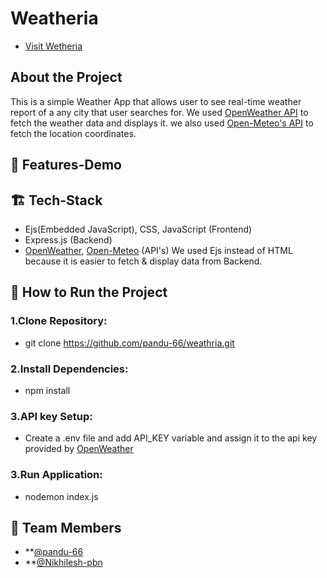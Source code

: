 # Weatheria
- [Visit Wetheria](https://weatheria-nami.onrender.com/)
## About the Project
This is a simple Weather App that allows user to see real-time weather report of a any city that user searches for. We used [OpenWeather API](https://openweathermap.org/) to fetch the weather data and displays it. we also used [Open-Meteo's API](https://open-meteo.com/) to fetch the location coordinates.

## 🎥 Features-Demo
<!-- ![Demo](demo.mp4) -->

## 🏗️ Tech-Stack
- Ejs(Embedded JavaScript), CSS, JavaScript (Frontend)
- Express.js (Backend)
- [OpenWeather](https://openweathermap.org/), [Open-Meteo](https://open-meteo.com/) (API's)
We used Ejs instead of HTML because it is easier to fetch & display data from Backend.

## 🚀 How to Run the Project
### 1.Clone Repository:
- git clone https://github.com/pandu-66/weathria.git
### 2.Install Dependencies:
- npm install
### 3.API key Setup:
- Create a .env file and add API_KEY variable and assign it to the api key provided by [OpenWeather](https://openweathermap.org/)
### 3.Run Application:
- nodemon index.js 

## 👥 Team Members
- **[@pandu-66](https://github.com/pandu-66)
- **[@Nikhilesh-pbn](https://github.com/Nikhilesh-pbn)

